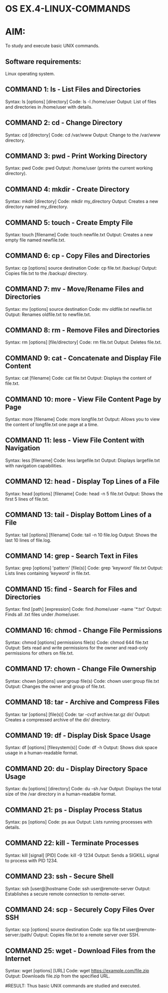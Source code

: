 # OS EX.4-LINUX-COMMANDS

# AIM:
To study and execute basic UNIX commands.
## Software requirements:
Linux operating system.
## COMMAND 1: ls - List Files and Directories
Syntax: 
	ls [options] [directory]
Code: 
	ls -l /home/user
Output: 
	List of files and directories in /home/user with details.

## COMMAND 2: cd - Change Directory
Syntax: 
	cd [directory]
Code: 
	cd /var/www
Output: 
	Change to the /var/www directory.

## COMMAND 3: pwd - Print Working Directory
Syntax: 
	pwd
Code: 
	pwd
Output: 
	/home/user (prints the current working directory).

## COMMAND 4: mkdir - Create Directory
Syntax: 
	mkdir [directory]
Code: 
	mkdir my_directory
Output:	
	Creates a new directory named my_directory.

## COMMAND 5: touch - Create Empty File
Syntax: 
	touch [filename]
Code: 
	touch newfile.txt
Output: 
	Creates a new empty file named newfile.txt.

## COMMAND 6: cp - Copy Files and Directories
Syntax: 
	cp [options] source destination
Code: 
	cp file.txt /backup/
Output: 
	Copies file.txt to the /backup/ directory.

## COMMAND 7: mv - Move/Rename Files and Directories
Syntax: 
	mv [options] source destination
Code: 
	mv oldfile.txt newfile.txt
Output: 
	Renames oldfile.txt to newfile.txt.

## COMMAND 8: rm - Remove Files and Directories
Syntax: 
	rm [options] [file/directory]
Code: 
	rm file.txt
Output: 
	Deletes file.txt.

## COMMAND 9: cat - Concatenate and Display File Content
Syntax: 
	cat [filename]
Code: 
	cat file.txt
Output: 
	Displays the content of file.txt.

## COMMAND 10: more - View File Content Page by Page
Syntax: 
	more [filename]
Code: 
	more longfile.txt
Output: 
	Allows you to view the content of longfile.txt one page at a time.

## COMMAND 11: less - View File Content with Navigation
Syntax: 
	less [filename]
Code: 
	less largefile.txt
Output: 
	Displays largefile.txt with navigation capabilities.

## COMMAND 12: head - Display Top Lines of a File
Syntax: 
	head [options] [filename]
Code: 
	head -n 5 file.txt
Output: 
	Shows the first 5 lines of file.txt.

## COMMAND 13: tail - Display Bottom Lines of a File
Syntax: 
	tail [options] [filename]
Code: 
	tail -n 10 file.log
Output: 
	Shows the last 10 lines of file.log.

## COMMAND 14: grep - Search Text in Files
Syntax: 
	grep [options] 'pattern' [file(s)]
Code: 
	grep 'keyword' file.txt
Output: 
	Lists lines containing 'keyword' in file.txt.

## COMMAND 15: find - Search for Files and Directories
Syntax:
	find [path] [expression]
Code: 
	find /home/user -name '*.txt'
Output: 
	Finds all .txt files under /home/user.

## COMMAND 16: chmod - Change File Permissions
Syntax: 
	chmod [options] permissions file(s)
Code: 
	chmod 644 file.txt
Output: 
	Sets read and write permissions for the owner and read-only permissions for others on file.txt.

## COMMAND 17: chown - Change File Ownership
Syntax: 
	chown [options] user:group file(s)
Code: 
	chown user:group file.txt
Output: 
	Changes the owner and group of file.txt.

## COMMAND 18: tar - Archive and Compress Files
Syntax: 
	tar [options] [file(s)]
Code: 
	tar -cvzf archive.tar.gz dir/
Output: 
	Creates a compressed archive of the dir/ directory.

## COMMAND 19: df - Display Disk Space Usage
Syntax: 
	df [options] [filesystem(s)]
Code: 
	df -h
Output: 
	Shows disk space usage in a human-readable format.

## COMMAND 20: du - Display Directory Space Usage
Syntax: 
	du [options] [directory]
Code: 
	du -sh /var
Output: 
	Displays the total size of the /var directory in a human-readable format.

## COMMAND 21: ps - Display Process Status
Syntax: 
	ps [options]
Code: 
	ps aux
Output: 
	Lists running processes with details.

## COMMAND 22: kill - Terminate Processes
Syntax: 
	kill [signal] [PID]
Code: 
	kill -9 1234
Output: 
	Sends a SIGKILL signal to process with PID 1234.

## COMMAND 23: ssh - Secure Shell
Syntax: 
	ssh [user@]hostname
Code: 
	ssh user@remote-server
Output: 
	Establishes a secure remote connection to remote-server.

## COMMAND 24: scp - Securely Copy Files Over SSH
Syntax:
	scp [options] source destination
Code: 
	scp file.txt user@remote-server:/path/
Output: 
	Copies file.txt to a remote server over SSH.

## COMMAND 25: wget - Download Files from the Internet
Syntax: 
	wget [options] [URL]
Code: 
	wget https://example.com/file.zip
Output: 
	Downloads file.zip from the specified URL.

#RESULT:
Thus basic UNIX commands are studied and executed.


